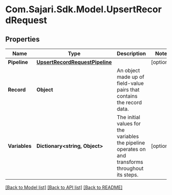 # Com.Sajari.Sdk.Model.UpsertRecordRequest

## Properties

Name | Type | Description | Notes
------------ | ------------- | ------------- | -------------
**Pipeline** | [**UpsertRecordRequestPipeline**](UpsertRecordRequestPipeline.md) |  | [optional] 
**Record** | **Object** | An object made up of field-value pairs that contains the record data. | 
**Variables** | **Dictionary&lt;string, Object&gt;** | The initial values for the variables the pipeline operates on and transforms throughout its steps. | [optional] 

[[Back to Model list]](../README.md#documentation-for-models) [[Back to API list]](../README.md#documentation-for-api-endpoints) [[Back to README]](../README.md)

